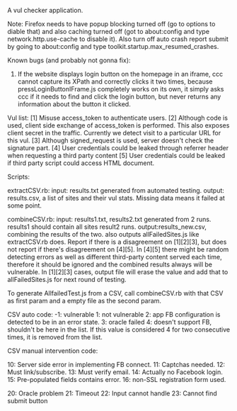 A vul checker application.

Note:
Firefox needs to have popup blocking turned off (go to options to diable that)
and also caching turned off (got to about:config and type network.http.use-cache to disable it).
Also turn off auto crash report submit by going to about:config and type toolkit.startup.max_resumed_crashes.

Known bugs (and probably not gonna fix):

1) If the website displays login button on the homepage in an iframe, ccc cannot capture its XPath and correctly clicks it two times, because pressLoginButtonIFrame.js completely works on its own, it simply asks ccc if it needs to find and click the login button, but never returns any information about the button it clicked.

Vul list:
[1] Misuse access_token to authenticate users.
[2] Although code is used, client side exchange of access_token is performed. This also exposes client secret in the traffic. Currently we detect visit to a particular URL for this vul.
[3] Although signed_request is used, server doesn't check the signature part.
[4] User credentials could be leaked through referrer header when requesting a third party content
[5] User credentials could be leaked if third party script could access HTML document.


Scripts:

extractCSV.rb:  input: results.txt generated from automated testing. output: results.csv, a list of sites and their vul stats.  Missing data means it failed at some point.

combineCSV.rb:  input: results1.txt, results2.txt generated from 2 runs.  results1 should contain all sites result2 runs.  output:results_new.csv, combining the results of the two. also outputs allFailedSites.js like extractCSV.rb does.  Report if there is a disagreement on [1][2][3], but does not report if there's disagreement on [4][5].  In [4][5] there might be random detecting errors as well as different third-party content served each time, therefore it should be ignored and the combined results always will be vulnerable.  In [1][2][3] cases, output file will erase the value and add that to allFailedSites.js for next round of testing.

To generate AllfailedTest.js from a CSV, call combineCSV.rb with that CSV as first param and a empty file as the second param.

CSV auto code:
-1: vulnerable
1: not vulnerable
2: app FB configuration is detected to be in an error state.
3: oracle failed
4: doesn't support FB, shouldn't be here in the list. If this value is considered 4 for two consecutive times, it is removed from the list.

CSV manual intervention code:

10: Server side error in implementing FB connect.
11: Captchas needed.
12: Must link/subscribe.
13: Must verify email.
14: Actually no Facebook login.
15: Pre-populated fields contains error.
16: non-SSL registration form used.

20: Oracle problem
21: Timeout
22: Input cannot handle
23: Cannot find submit button
